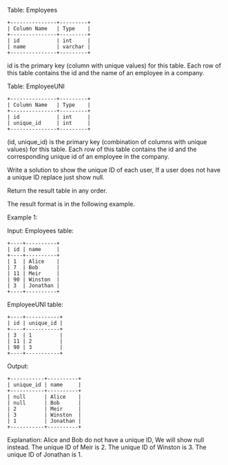 Table: Employees

    +---------------+---------+
    | Column Name   | Type    |
    +---------------+---------+
    | id            | int     |
    | name          | varchar |
    +---------------+---------+

id is the primary key (column with unique values) for this table.
Each row of this table contains the id and the name of an employee in a company.



Table: EmployeeUNI

    +---------------+---------+
    | Column Name   | Type    |
    +---------------+---------+
    | id            | int     |
    | unique_id     | int     |
    +---------------+---------+

(id, unique_id) is the primary key (combination of columns with unique values) for this table.
Each row of this table contains the id and the corresponding unique id of an employee in the company.



Write a solution to show the unique ID of each user, If a user does not have a unique ID replace just show null.

Return the result table in any order.

The result format is in the following example.



Example 1:

Input:
Employees table:

    +----+----------+
    | id | name     |
    +----+----------+
    | 1  | Alice    |
    | 7  | Bob      |
    | 11 | Meir     |
    | 90 | Winston  |
    | 3  | Jonathan |
    +----+----------+

EmployeeUNI table:

    +----+-----------+
    | id | unique_id |
    +----+-----------+
    | 3  | 1         |
    | 11 | 2         |
    | 90 | 3         |
    +----+-----------+

Output:

    +-----------+----------+
    | unique_id | name     |
    +-----------+----------+
    | null      | Alice    |
    | null      | Bob      |
    | 2         | Meir     |
    | 3         | Winston  |
    | 1         | Jonathan |
    +-----------+----------+

Explanation:
Alice and Bob do not have a unique ID, We will show null instead.
The unique ID of Meir is 2.
The unique ID of Winston is 3.
The unique ID of Jonathan is 1.

